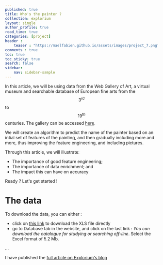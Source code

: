 ```yaml
---
published: true
title: Who's the painter ?
collection: explorium
layout: single
author_profile: true
read_time: true
categories: [project]
header :
    teaser : "https://maelfabien.github.io/assets/images/project_7.png"
comments : true
toc: true
toc_sticky: true
search: false
sidebar:
    nav: sidebar-sample
---
```


In this article, we will be using data from the Web Gallery of Art, a virtual museum and searchable database of European fine arts from the $$ 3^{rd} $$ to $$ 19^{th} $$ centuries. The gallery can be accessed  [here](https://www.wga.hu/index1.html).

We will create an algorithm to predict the name of the painter based on an intial set of features of the painting, and then gradually including more and more, thus improving the feature engineering, and including pictures.

Through this article, we will illustrate:
- The importance of good feature engineering;
- The importance of data enrichment; and
- The impact this can have on accuracy 

<script type="text/javascript" async
    src="https://cdn.mathjax.org/mathjax/latest/MathJax.js?config=TeX-MML-AM_CHTML">
</script>

Ready ? Let's get started !

# The data

To download the data, you can either :
- click on [this link](https://www.wga.hu/database/download/data_xls.zip) to download the XLS file directly
-  go to Database tab in the website, and click on the last link : *You can download the catalogue for studying or searching off-line*. Select the Excel format of 5.2 Mb. 

...

I have published the [full article on Explorium's blog](https://www.explorium.ai/blog/whos-the-painter/)
